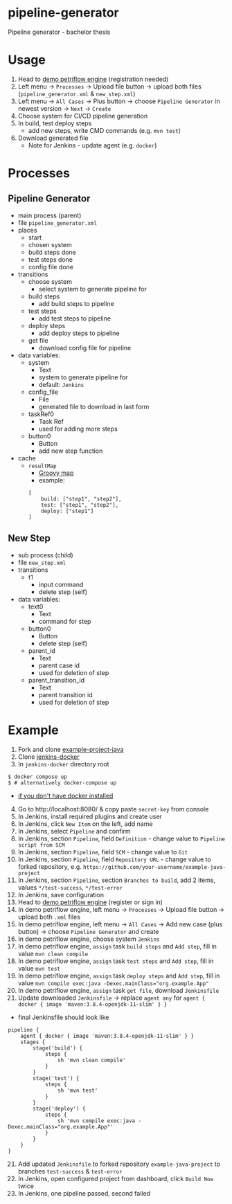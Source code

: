# pipeline-generator
Pipeline generator - bachelor thesis

# Usage

1. Head to [demo petriflow engine](https://demo.netgrif.com/) (registration needed)
2. Left menu -> `Processes` -> Upload file button -> upload both files (`pipeline_generator.xml` & `new_step.xml`)
3. Left menu -> `All Cases` -> Plus button -> choose `Pipeline Generator` in newest version -> `Next` -> `Create`
4. Choose system for CI/CD pipeline generation
5. In build, test deploy steps
    - add new steps, write CMD commands (e.g. `mvn test`)
6. Download generated file
    - Note for Jenkins - update agent (e.g. `docker`)

# Processes

## Pipeline Generator
- main process (parent)
- file `pipeline_generator.xml`
- places
    - start
    - chosen system
    - build steps done
    - test steps done
    - config file done
- transitions
    - choose system
        - select system to generate pipeline for
    - build steps
        - add build steps to pipeline
    - test steps
        - add test steps to pipeline
    - deploy steps
        - add deploy steps to pipeline
    - get file
        - download config file for pipeline
- data variables:
    - system
        - Text
        - system to generate pipeline for
        - default: `Jenkins`
    - config_file
        - File
        - generated file to download in last form
    - taskRef0
        - Task Ref
        - used for adding more steps
    - button0
        - Button
        - add new step function
- cache
    - `resultMap`
        - [Groovy map](https://docs.groovy-lang.org/latest/html/groovy-jdk/java/util/Map.html})
        - example:
        ```
        [
            build: ["step1", "step2"],
            test: ["step1", "step2"],
            deploy: ["step1"]
        ]
        ```

## New Step
- sub process (child)
- file `new_step.xml`
- transitions
    - t1
        - input command
        - delete step (self)
- data variables:
    - text0
        - Text
        - command for step
    - button0
        - Button
        - delete step (self)
    - parent_id
        - Text
        - parent case id
        - used for deletion of step
    - parent_transition_id
        - Text
        - parent transition id
        - used for deletion of step

# Example

1. Fork and clone [example-project-java](https://github.com/MartinSiran/example-java-project)
2. Clone [jenkins-docker](https://github.com/MartinSiran/jenkins-docker)
3. In `jenkins-docker` directory root
```console
$ docker compose up
$ # alternatively docker-compose up
```
- [if you don't have docker installed](https://www.docker.com/get-started/)
4. Go to http://localhost:8080/ & copy paste `secret-key` from console
5. In Jenkins, install required plugins and create user
6. In Jenkins, click `New Item` on the left, add name
7. In Jenkins, select `Pipeline` and confirm
8. In Jenkins, section `Pipeline`, field `Definition` - change value to `Pipeline script from SCM`
9. In Jenkins, section `Pipeline`, field `SCM` - change value to `Git`
10. In Jenkins, section `Pipeline`, field `Repository URL` - change value to forked repository, e.g. `https://github.com/your-username/example-java-project`
11. In Jenkins, section `Pipeline`, section `Branches to build`, add 2 items, values `*/test-success`, `*/test-error`
12. In Jenkins, save configuration
13. Head to [demo petriflow engine](https://demo.netgrif.com/) (register or sign in)
14. In demo petriflow engine, left menu -> `Processes` -> Upload file button -> upload both `.xml` files
15. In demo petriflow engine, left menu -> `All Cases` -> Add new case (plus button) -> choose `Pipeline Generator` and create
16. In demo petriflow engine, choose system `Jenkins`
17. In demo petriflow engine, `assign` task `build steps` and `Add step`, fill in value `mvn clean compile`
17. In demo petriflow engine, `assign` task `test steps` and `Add step`, fill in value `mvn test`
18. In demo petriflow engine, `assign` task `deploy steps` and `Add step`, fill in value `mvn compile exec:java -Dexec.mainClass="org.example.App"`
19. In demo petriflow engine, `assign` task `get file`, download `Jenkinsfile`
20. Update downloaded `Jenkinsfile` -> replace `agent any` for `agent { docker { image 'maven:3.8.4-openjdk-11-slim' } }`
- final Jenkinsfile should look like
```
pipeline {
    agent { docker { image 'maven:3.8.4-openjdk-11-slim' } }
    stages {
        stage('build') {
            steps {
                sh 'mvn clean compile'
            }
        }
        stage('test') {
            steps {
                sh 'mvn test'
            }
        }
        stage('deploy') {
            steps {
                sh 'mvn compile exec:java -Dexec.mainClass="org.example.App"'
            }
        }
    }
}
```
21. Add updated `Jenkinsfile` to forked repository `example-java-project` to branches `test-success` & `test-error`
22. In Jenkins, open configured project from dashboard, click `Build Now` twice
23. In Jenkins, one pipeline passed, second failed
